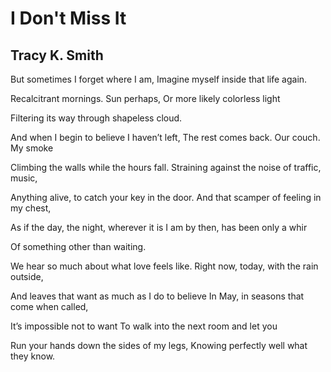 # I Don't Miss It
## Tracy K. Smith
But sometimes I forget where I am,
Imagine myself inside that life again.

Recalcitrant mornings. Sun perhaps,
Or more likely colorless light

Filtering its way through shapeless cloud.

And when I begin to believe I haven’t left,
The rest comes back. Our couch. My smoke

Climbing the walls while the hours fall.
Straining against the noise of traffic, music,

Anything alive, to catch your key in the door.
And that scamper of feeling in my chest,

As if the day, the night, wherever it is
I am by then, has been only a whir

Of something other than waiting.

We hear so much about what love feels like.
Right now, today, with the rain outside,

And leaves that want as much as I do to believe
In May, in seasons that come when called,

It’s impossible not to want
To walk into the next room and let you

Run your hands down the sides of my legs,
Knowing perfectly well what they know.